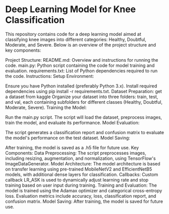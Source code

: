 # Deep Learning Model for Knee Classification

This repository contains code for a deep learning model aimed at classifying knee images into different categories: Healthy, Doubtful, Moderate, and Severe. Below is an overview of the project structure and key components:

Project Structure:
README.md: Overview and instructions for running the code.
main.py: Python script containing the code for model training and evaluation.
requirements.txt: List of Python dependencies required to run the code.
Instructions:
Setup Environment:

Ensure you have Python installed (preferably Python 3.x).
Install required dependencies using pip install -r requirements.txt.
Dataset Preparation:
get a dataset from kaggle
Organize your dataset into three folders: train, test, and val, each containing subfolders for different classes (Healthy, Doubtful, Moderate, Severe).
Training the Model:

Run the main.py script.
The script will load the dataset, preprocess images, train the model, and evaluate its performance.
Model Evaluation:

The script generates a classification report and confusion matrix to evaluate the model's performance on the test dataset.
Model Saving:

After training, the model is saved as a .h5 file for future use.
Key Components:
Data Preprocessing: The script preprocesses images, including resizing, augmentation, and normalization, using TensorFlow's ImageDataGenerator.
Model Architecture: The model architecture is based on transfer learning using pre-trained MobileNetV2 and EfficientNetB5 models, with additional dense layers for classification.
Callbacks: Custom callback LR_ASK is used to dynamically adjust learning rate and stop training based on user input during training.
Training and Evaluation: The model is trained using the Adamax optimizer and categorical cross-entropy loss. Evaluation metrics include accuracy, loss, classification report, and confusion matrix.
Model Saving: After training, the model is saved for future use.
